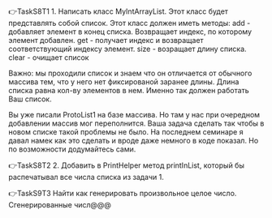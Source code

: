 👉TaskS8T1 1. Написать класс MyIntArrayList. Этот класс будет представлять собой список. Этот класс должен иметь методы:
add - добавляет элемент в конец списка. Возвращает индекс, по которому элемент добавлен.
get - получает индекс и возвращает соответствующий индексу элемент.
size - возращает длину списка.
clear - очищает список

Важно: мы проходили список и знаем что он отличается от обычного массива тем, что у него нет фиксированой заранее длины. Длина списка равна кол-ву элементов в нем.
Именно так должен работать Ваш список.

Вы уже писали ProtoList1 на базе массива. Но там у нас при очередном добавлении массив мог переполнится. Ваша задача сделать так чтобы в новом списке такой проблемы не было. На последнем семинаре я давал намек как это сделать и вроде даже немного в коде показал. Но по возможности додумайтесь сами.

👉TaskS8T2 2. Добавить в PrintHelper метод printInList, который бы распечатывал все числа списка из задачи 1.

👉TaskS9T3 Найти как генерировать произвольное целое число. Сгенерированные числ@@@    

